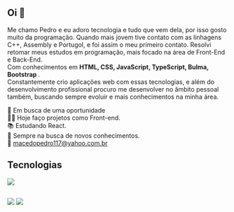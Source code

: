 ##  Oi 👋
Me chamo Pedro e eu adoro tecnologia e tudo que vem dela, por isso gosto muito da programação. Quando mais jovem tive contato com as linhagens C++, Assembly e Portugol, e foi assim o meu primeiro contato. Resolvi retomar meus estudos em programação, mais focado na área de Front-End e Back-End. <br>
Com conhecimentos em <b>HTML, CSS, JavaScript, TypeScript, Bulma, Bootstrap </b>. <br>
Constantemente crio aplicações web com essas tecnologias, e além do desenvolvimento profissional procuro me desenvolver no âmbito pessoal também, buscando sempre evoluir e mais conhecimentos na minha área.

 🚀 Em busca de uma oportunidade <br>
 👨‍💻 Hoje faço projetos como Front-end. <br>
 📚 Estudando React. <br>
 🧠 Sempre na busca de novos conhecimentos. <br>
 📧  macedopedro117@yahoo.com.br


## Tecnologias  
<div>
  <img src="https://skillicons.dev/icons?i=ts,js,html,css,git,bootstrap,typescript,react" >
</div>

##

<div>
 <a href="mailto:pedromacedo1169@gmail.com" target="_blank" ><img src="https://img.shields.io/badge/Gmail-D14836?style=for-the-badge&logo=gmail&logoColor=white"></a>
 <a href="https://www.linkedin.com/in/pedronegraoo/" target="_blank" ><img src="https://img.shields.io/badge/LinkedIn-0077B5?style=for-the-badge&logo=linkedin&logoColor=white"></a>
</div>

